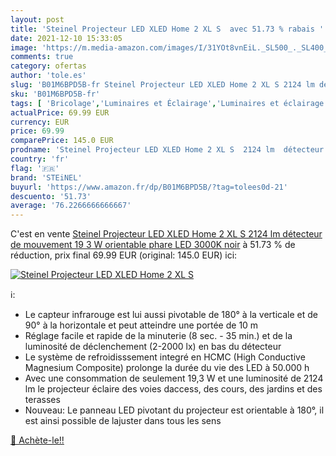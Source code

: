 ```yaml
---
layout: post
title: 'Steinel Projecteur LED XLED Home 2 XL S  avec 51.73 % rabais '
date: 2021-12-10 15:33:05
image: 'https://m.media-amazon.com/images/I/31YOt8vnEiL._SL500_._SL400_.jpg'
comments: true
category: ofertas
author: 'tole.es'
slug: 'B01M6BPD5B-fr Steinel Projecteur LED XLED Home 2 XL S 2124 lm détecteur...'
sku: 'B01M6BPD5B-fr'
tags: [ 'Bricolage','Luminaires et Éclairage','Luminaires et éclairage','Luminaires extérieur','Sécurité','steinel','Éclairage de sécurité dextérieur','Éclairage mural dextérieur', ]
actualPrice: 69.99 EUR
currency: EUR
price: 69.99
comparePrice: 145.0 EUR
prodname: 'Steinel Projecteur LED XLED Home 2 XL S  2124 lm  détecteur de mouvement  19 3 W  orientable  phare LED  3000K  noir'
country: 'fr'
flag: '🇫🇷'
brand: 'STEiNEL'
buyurl: 'https://www.amazon.fr/dp/B01M6BPD5B/?tag=tolees0d-21'
descuento: '51.73'
average: '76.2266666666667'
---
```


C'est en vente [Steinel Projecteur LED XLED Home 2 XL S  2124 lm  détecteur de mouvement  19 3 W  orientable  phare LED  3000K  noir](https://www.amazon.fr/dp/B01M6BPD5B/?tag=tolees0d-21)  à  51.73 % de réduction, prix final  69.99 EUR (original: 145.0 EUR) ici:

[![Steinel Projecteur LED XLED Home 2 XL S ](https://m.media-amazon.com/images/I/31YOt8vnEiL._SL500_._SL400_.jpg)](https://www.amazon.fr/dp/B01M6BPD5B/?tag=tolees0d-21)

ℹ️:

- Le capteur infrarouge est lui aussi pivotable de 180° à la verticale et de 90° à la horizontale et peut atteindre une portée de 10 m
- Réglage facile et rapide de la minuterie (8 sec. - 35 min.) et de la luminosité de déclenchement (2-2000 lx) en bas du détecteur
- Le système de refroidisssement integré en HCMC (High Conductive Magnesium Composite) prolonge la durée du vie des LED à 50.000 h
- Avec une consommation de seulement 19,3 W et une luminosité de 2124 lm le projecteur éclaire des voies daccess, des cours, des jardins et des terasses
- Nouveau: Le panneau LED pivotant du projecteur est orientable à 180°, il est ainsi possible de lajuster dans tous les sens

[🛒 Achète-le!!](https://www.amazon.fr/dp/B01M6BPD5B/?tag=tolees0d-21)
